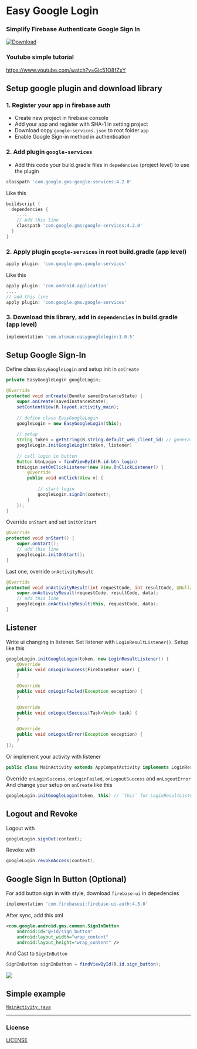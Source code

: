 # Easy Google Login
### Simplify Firebase Authenticate Google Sign In

 [ ![Download](https://api.bintray.com/packages/kucingapes/utsman/com.utsman/images/download.svg) ](https://bintray.com/kucingapes/utsman/com.utsman/_latestVersion)
 
 ### Youtube simple tutorial
 https://www.youtube.com/watch?v=Gic51O8fZxY
 
 ## Setup google plugin and download library
 ### 1. Register your app in firebase auth
- Create new project in firebase console
- Add your app and register with SHA-1 in setting project
- Download copy ```google-services.json``` to root folder ```app```
- Enable Google Sign-in method in authentication

### 2. Add plugin ```google-services```
- Add this code your build.gradle files in ```depedencies``` (project level) to use the plugin
```gradle
classpath 'com.google.gms:google-services:4.2.0'
```
Like this
```gradle
buildscript {
  dependencies {
    ....
    // Add this line
    classpath 'com.google.gms:google-services:4.2.0'
  }
}
```

### 2. Apply plugin ```google-services``` in root build.gradle (app level)
```gradle
apply plugin: 'com.google.gms.google-services'
```
Like this
```gradle
apply plugin: 'com.android.application'
....
// add this line
apply plugin: 'com.google.gms.google-services'
```

### 3. Download this library, add in ```dependencies``` in build.gradle (app level)
```gradle
implementation 'com.utsman:easygooglelogin:1.0.5'
```

## Setup Google Sign-In
Define class ```EasyGoogleLogin``` and setup init in ```onCreate```
```java
private EasyGoogleLogin googleLogin;

@Override
protected void onCreate(Bundle savedInstanceState) {
    super.onCreate(savedInstanceState);
    setContentView(R.layout.activity_main);
    
    // define class EasyGoogleLogin
    googleLogin = new EasyGoogleLogin(this);
    
    // setup
    String token = getString(R.string.default_web_client_id) // generate token google services
    googleLogin.initGoogleLogin(token, listener)
    
    // call login in button
    Button btnLogin = findViewById(R.id.btn_login)
    btnLogin.setOnClickListener(new View.OnClickListener() {
        @Override
        public void onClick(View v) {
        
            // start login
            googleLogin.signIn(context);
        }
    });
}
```

Override ```onStart``` and set ```initOnStart```
```java
@Override
protected void onStart() {
    super.onStart();
    // add this line
    googleLogin.initOnStart();
}
```

Last one, override ```onActivityResult```<br>
```java
@Override
protected void onActivityResult(int requestCode, int resultCode, @Nullable Intent data) {
    super.onActivityResult(requestCode, resultCode, data);
    // add this line
    googleLogin.onActivityResult(this, requestCode, data);
}
```

## Listener
Write ui changing in listener. Set listener with ```LoginResultListener()```. Setup like this
```java
googleLogin.initGoogleLogin(token, new LoginResultListener() {
    @Override
    public void onLoginSuccess(FirebaseUser user) {
    }

    @Override
    public void onLoginFailed(Exception exception) {
    }

    @Override
    public void onLogoutSuccess(Task<Void> task) {
    }

    @Override
    public void onLogoutError(Exception exception) {
    }
});
```

Or implement your activity with listener
```java
public class MainActivity extends AppCompatActivity implements LoginResultListener
```
Override ```onLoginSuccess```, ```onLoginFailed```, ```onLogoutSuccess``` and ```onLogoutError```<br>
And change your setup on ```onCreate``` like this
```java
googleLogin.initGoogleLogin(token, this) // `this` for LoginResultListener
```

## Logout and Revoke
Logout with
```java
googleLogin.signOut(context);
```

Revoke with
```java
googleLogin.revokeAccess(context);
```

## Google Sign In Button (Optional)
For add button sign in with style, download ```firebase-ui``` in depedencies
```gradle
implementation 'com.firebaseui:firebase-ui-auth:4.3.0'
```
After sync, add this xml
```xml
<com.google.android.gms.common.SignInButton
    android:id="@+id/sign_button"
    android:layout_width="wrap_content"
    android:layout_height="wrap_content" />
```
And Cast to ```SignInButton```
```java
SignInButton signInButton = findViewById(R.id.sign_button);
```

![](https://i.ibb.co/GQcYS9D/image.png)

## Simple example
[```MainActivity.java```](https://github.com/utsmannn/EasyGoogleLogin/blob/master/app/src/main/java/com/utsman/googlelogin/MainActivity.java#L25)

---

### License
[LICENSE](/LICENSE)

